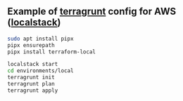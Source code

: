 ## Example of [terragrunt](https://terragrunt.gruntwork.io/docs/getting-started/install) config for AWS ([localstack](https://docs.localstack.cloud/getting-started/installation))
```bash
sudo apt install pipx
pipx ensurepath
pipx install terraform-local
```

```bash
localstack start
cd environments/local
terragrunt init
terragrunt plan
terragrunt apply
```